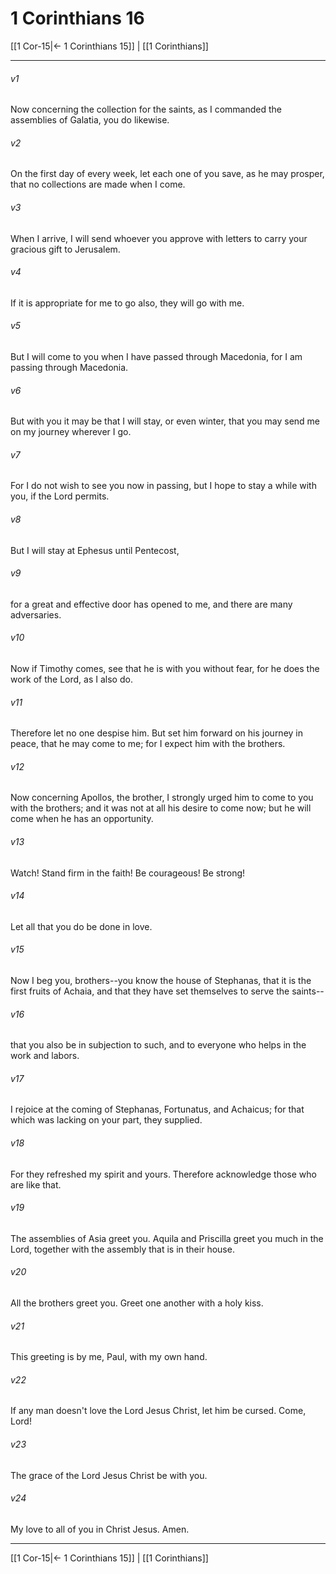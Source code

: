 # 1 Corinthians 16

[[1 Cor-15|← 1 Corinthians 15]] | [[1 Corinthians]]
***



###### v1 
Now concerning the collection for the saints, as I commanded the assemblies of Galatia, you do likewise. 

###### v2 
On the first day of every week, let each one of you save, as he may prosper, that no collections are made when I come. 

###### v3 
When I arrive, I will send whoever you approve with letters to carry your gracious gift to Jerusalem. 

###### v4 
If it is appropriate for me to go also, they will go with me. 

###### v5 
But I will come to you when I have passed through Macedonia, for I am passing through Macedonia. 

###### v6 
But with you it may be that I will stay, or even winter, that you may send me on my journey wherever I go. 

###### v7 
For I do not wish to see you now in passing, but I hope to stay a while with you, if the Lord permits. 

###### v8 
But I will stay at Ephesus until Pentecost, 

###### v9 
for a great and effective door has opened to me, and there are many adversaries. 

###### v10 
Now if Timothy comes, see that he is with you without fear, for he does the work of the Lord, as I also do. 

###### v11 
Therefore let no one despise him. But set him forward on his journey in peace, that he may come to me; for I expect him with the brothers. 

###### v12 
Now concerning Apollos, the brother, I strongly urged him to come to you with the brothers; and it was not at all his desire to come now; but he will come when he has an opportunity. 

###### v13 
Watch! Stand firm in the faith! Be courageous! Be strong! 

###### v14 
Let all that you do be done in love. 

###### v15 
Now I beg you, brothers--you know the house of Stephanas, that it is the first fruits of Achaia, and that they have set themselves to serve the saints-- 

###### v16 
that you also be in subjection to such, and to everyone who helps in the work and labors. 

###### v17 
I rejoice at the coming of Stephanas, Fortunatus, and Achaicus; for that which was lacking on your part, they supplied. 

###### v18 
For they refreshed my spirit and yours. Therefore acknowledge those who are like that. 

###### v19 
The assemblies of Asia greet you. Aquila and Priscilla greet you much in the Lord, together with the assembly that is in their house. 

###### v20 
All the brothers greet you. Greet one another with a holy kiss. 

###### v21 
This greeting is by me, Paul, with my own hand. 

###### v22 
If any man doesn't love the Lord Jesus Christ, let him be cursed. Come, Lord! 

###### v23 
The grace of the Lord Jesus Christ be with you. 

###### v24 
My love to all of you in Christ Jesus. Amen.

***
[[1 Cor-15|← 1 Corinthians 15]] | [[1 Corinthians]]

